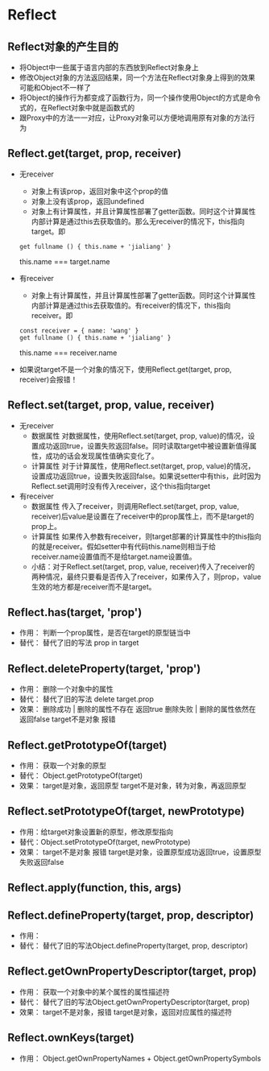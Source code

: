 # Reflect

## Reflect对象的产生目的

- 将Object中一些属于语言内部的东西放到Reflect对象身上
- 修改Object对象的方法返回结果，同一个方法在Reflect对象身上得到的效果可能和Object不一样了
- 将Object的操作行为都变成了函数行为，同一个操作使用Object的方式是命令式的，在Reflect对象中就是函数式的
- 跟Proxy中的方法一一对应，让Proxy对象可以方便地调用原有对象的方法行为

## Reflect.get(target, prop, receiver)

- 无receiver
  - 对象上有该prop，返回对象中这个prop的值
  - 对象上没有该prop，返回undefined
  - 对象上有计算属性，并且计算属性部署了getter函数。同时这个计算属性内部计算是通过this去获取值的。那么无receiver的情况下，this指向target。即

  ```?js
  get fullname () { this.name + 'jialiang' }
  ```

  this.name === target.name
- 有receiver
  - 对象上有计算属性，并且计算属性部署了getter函数。同时这个计算属性内部计算是通过this去获取值的。有receiver的情况下，this指向receiver。即

   ```?js
  const receiver = { name: 'wang' }
  get fullname () { this.name + 'jialiang' }
  ```

  this.name === receiver.name

- 如果说target不是一个对象的情况下，使用Reflect.get(target, prop, receiver)会报错！

## Reflect.set(target, prop, value, receiver)

- 无receiver
  - 数据属性
    对数据属性，使用Reflect.set(target, prop, value)的情况，设置成功返回true，设置失败返回false。同时读取target中被设置新值得属性，成功的话会发现属性值确实变化了。
  - 计算属性
    对于计算属性，使用Reflect.set(target, prop, value)的情况，设置成功返回true，设置失败返回false。如果说setter中有this，此时因为Reflect.set调用时没有传入receiver，这个this指向target
- 有receiver
  - 数据属性
  传入了receiver，则调用Reflect.set(target, prop, value, receiver)后value是设置在了receiver中的prop属性上，而不是target的prop上。
  - 计算属性
  如果传入参数有receiver，则target部署的计算属性中的this指向的就是receiver。假如setter中有代码this.name则相当于给receiver.name设置值而不是给target.name设置值。
  - 小结：对于Reflect.set(target, prop, value, receiver)传入了receiver的两种情况，最终只要看是否传入了receiver，如果传入了，则prop，value生效的地方都是receiver而不是target。

## Reflect.has(target, 'prop')

- 作用： 判断一个prop属性，是否在target的原型链当中
- 替代： 替代了旧的写法 prop in target
  
## Reflect.deleteProperty(target, 'prop')

- 作用： 删除一个对象中的属性
- 替代： 替代了旧的写法 delete target.prop
- 效果： 删除成功 | 删除的属性不存在 返回true
        删除失败 | 删除的属性依然在 返回false
        target不是对象 报错

## Reflect.getPrototypeOf(target)

- 作用： 获取一个对象的原型
- 替代： Object.getPrototypeOf(target)
- 效果： target是对象，返回原型
        target不是对象，转为对象，再返回原型

## Reflect.setPrototypeOf(target, newPrototype)

- 作用：给target对象设置新的原型，修改原型指向
- 替代：Object.setPrototypeOf(target, newPrototype)
- 效果： target不是对象 报错
        target是对象，设置原型成功返回true，设置原型失败返回false

## Reflect.apply(function, this, args)

## Reflect.defineProperty(target, prop, descriptor)

- 作用：
- 替代： 替代了旧的写法Object.defineProperty(target, prop, descriptor)

## Reflect.getOwnPropertyDescriptor(target, prop)

- 作用： 获取一个对象中的某个属性的属性描述符
- 替代： 替代了旧的写法Object.getOwnPropertyDescriptor(target, prop)
- 效果： target不是对象，报错
        target是对象，返回对应属性的描述符

## Reflect.ownKeys(target)

- 作用： Object.getOwnPropertyNames + Object.getOwnPropertySymbols
